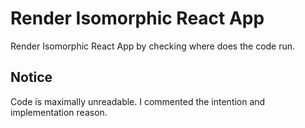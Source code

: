 # Render Isomorphic React App

Render Isomorphic React App by checking where does the code run.

## Notice

Code is maximally unreadable. I commented the intention and implementation reason.
